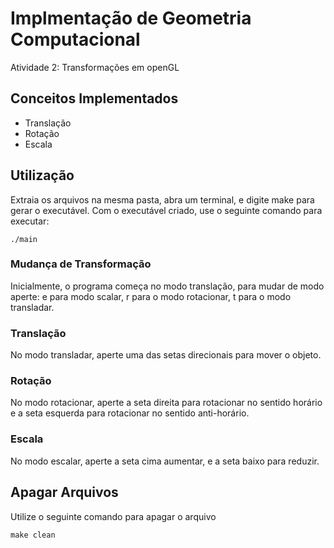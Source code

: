 # Implmentação de Geometria Computacional

Atividade 2: Transformações em openGL

##  Conceitos Implementados

- Translação
- Rotação
- Escala

## Utilização

Extraia os arquivos na mesma pasta, abra um terminal, e digite make para gerar o executável. Com o executável criado, use o seguinte comando para executar:

```
./main
```

### Mudança de Transformação

Inicialmente, o programa começa no modo translação, para mudar de modo aperte: e para modo scalar, r para o modo rotacionar, t para o modo transladar.

### Translação

No modo transladar, aperte uma das setas direcionais para mover o objeto.

### Rotação

No modo rotacionar, aperte a seta direita para rotacionar no sentido horário e a seta esquerda para rotacionar no sentido anti-horário.

### Escala

No modo escalar, aperte a seta cima aumentar, e a seta baixo para reduzir.

## Apagar Arquivos

Utilize o seguinte comando para apagar o arquivo

```
make clean
```